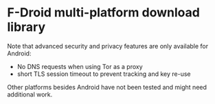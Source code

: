 # F-Droid multi-platform download library

Note that advanced security and privacy features are only available for Android:

   * No DNS requests when using Tor as a proxy
   * short TLS session timeout to prevent tracking and key re-use

Other platforms besides Android have not been tested and might need additional work.
